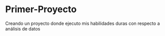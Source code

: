 # Primer-Proyecto
Creando un proyecto donde ejecuto mis habilidades duras con respecto a análisis de datos
